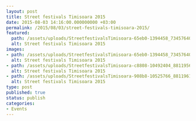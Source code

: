 ```yaml
---
layout: post
title: Street festivals Timisoara 2015
date: 2015-08-03 14:16:00.000000000 +03:00
permalink: /2015/08/03/street-festivals-timisoara-2015/
featured:
  path: /assets/uploads/StreetfestivalsTimisoara-65eb0-1394458_734576409890288_753563059_n.jpg
  alt: Street festivals Timisoara 2015
images:
- path: /assets/uploads/StreetfestivalsTimisoara-65eb0-1394458_734576409890288_753563059_n.jpg
  alt: Street festivals Timisoara 2015
- path: /assets/uploads/StreetfestivalsTimisoara-c8808-10492404_881195698561691_4870896387013187332_n.jpg
  alt: Street festivals Timisoara 2015
- path: /assets/uploads/StreetfestivalsTimisoara-908b8-10525766_881196105228317_7131006237536896767_n.jpg
  alt: Street festivals Timisoara 2015
type: post
published: true
status: publish
categories:
- Events
---
```

